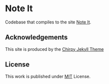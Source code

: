 # Note It

Codebase that compiles to the site [Note It](note-it).

## Acknowledgements

This site is produced by the [Chirpy Jekyll Theme](chirpy)

## License

This work is published under [MIT][mit] License.

[note-it]: https://allxiao.github.io
[chirpy]: https://github.com/cotes2020/jekyll-theme-chirpy
[mit]: https://github.com/cotes2020/chirpy-starter/blob/master/LICENSE
